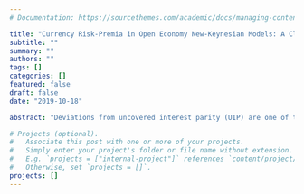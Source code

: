 ```yaml
---
# Documentation: https://sourcethemes.com/academic/docs/managing-content/

title: "Currency Risk-Premia in Open Economy New-Keynesian Models: A Closed-Form Solution Approach"
subtitle: ""
summary: ""
authors: ""
tags: []
categories: []
featured: false
draft: false
date: "2019-10-18"

abstract: "Deviations from uncovered interest parity (UIP) are one of the most salient empirical patterns in international macroeconomics. Yet, as benchmark open-economy models are solved via linearization, their predictions are silent on the existence and behavior of UIP-deviations. To overcome this challenge, I present a closed-form solution for a benchmark small open-economy (SOE) New Keynesian model when the intertemporal elasticity and several intratemporal elasticities of substitution are equal to one. I find that UIP- deviations are generically different from zero and determined by the covariances of foreign output shocks with shocks to foreign monetary policy and home productivity. Perhaps surprisingly, the optimal monetary policy and its implied UIP-deviations are independent of the SOE’s debt position."

# Projects (optional).
#   Associate this post with one or more of your projects.
#   Simply enter your project's folder or file name without extension.
#   E.g. `projects = ["internal-project"]` references `content/project/deep-learning/index.md`.
#   Otherwise, set `projects = []`.
projects: []
---
```


